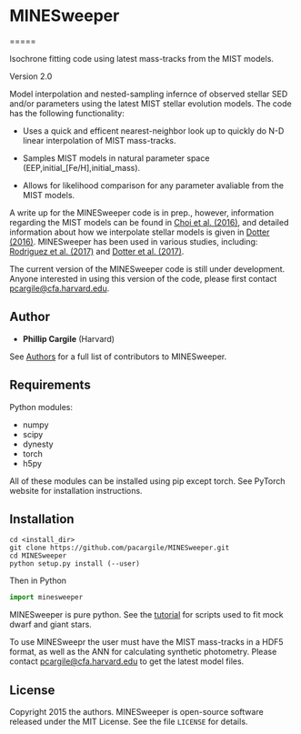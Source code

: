 # MINESweeper
=====

Isochrone fitting code using latest mass-tracks from the MIST models.

Version 2.0

Model interpolation and nested-sampling infernce of observed stellar SED and/or parameters using the latest MIST stellar evolution models. The code has the following functionality:

* Uses a quick and efficent nearest-neighbor look up to quickly do N-D linear interpolation of MIST mass-tracks.

* Samples MIST models in natural parameter space (EEP,initial_[Fe/H],initial_mass).

* Allows for likelihood comparison for any parameter avaliable from the MIST models.

A write up for the MINESweeper code is in prep., however, information regarding the MIST models can be found in [Choi et al. (2016)](http://adsabs.harvard.edu/abs/2016ApJ...823..102C), and detailed information about how we interpolate stellar models is given in [Dotter (2016)](http://adsabs.harvard.edu/abs/2016ApJS..222....8D). MINESweeper has been used in various studies, including: [Rodriguez et al. (2017)](http://adsabs.harvard.edu/abs/2017AJ....153..256R) and [Dotter et al. (2017)](http://adsabs.harvard.edu/abs/2017ApJ...840...99D).

The current version of the MINESweeper code is still under development. Anyone interested in using this version of the code, please first contact <pcargile@cfa.harvard.edu>.


Author
-------
* **Phillip Cargile** (Harvard)

See [Authors](authors.rst) for a full list of contributors to MINESweeper.

Requirements
-------

Python modules:

* numpy
* scipy
* dynesty
* torch
* h5py

All of these modules can be installed using pip except torch. See PyTorch website for installation instructions.

Installation
------
```
cd <install_dir>
git clone https://github.com/pacargile/MINESweeper.git
cd MINESweeper
python setup.py install (--user)
```

Then in Python
```python
import minesweeper
```

MINESweeper is pure python.
See the [tutorial](demo/) for scripts used to fit mock dwarf and giant stars.

To use MINESweepr the user must have the MIST mass-tracks in a HDF5 format, as well as the ANN for calculating synthetic photometry. Please contact <pcargile@cfa.harvard.edu> to get the latest model files.


License
--------

Copyright 2015 the authors. MINESweeper is open-source software released under 
the MIT License. See the file ``LICENSE`` for details.
